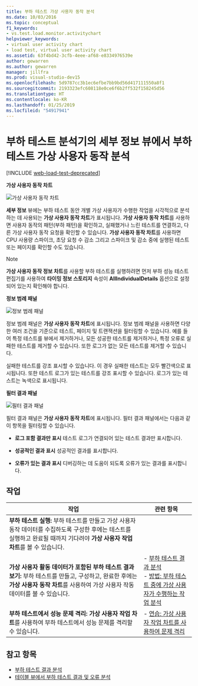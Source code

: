 ```yaml
---
title: 부하 테스트 가상 사용자 동작 분석
ms.date: 10/03/2016
ms.topic: conceptual
f1_keywords:
- vs.test.load.monitor.activitychart
helpviewer_keywords:
- virtual user activity chart
- load test, virtual user activity chart
ms.assetid: 63f4bd42-3cfb-4eee-af68-e8334976539e
author: gewarren
ms.author: gewarren
manager: jillfra
ms.prod: visual-studio-dev15
ms.openlocfilehash: 5d9787cc3b1ec6efbe7bb9bd56d417111550a8f1
ms.sourcegitcommit: 2193323efc608118e0ce6f6b2ff532f158245d56
ms.translationtype: HT
ms.contentlocale: ko-KR
ms.lasthandoff: 01/25/2019
ms.locfileid: "54917941"
---
```

# <a name="analyzing-load-test-virtual-user-activity-in-the-details-view-of-the-load-test-analyzer"></a>부하 테스트 분석기의 세부 정보 뷰에서 부하 테스트 가상 사용자 동작 분석

[!INCLUDE [web-load-test-deprecated](includes/web-load-test-deprecated.md)]

**가상 사용자 동작 차트**

![가상 사용자 동작 차트](../test/media/virtual_actchart.png)

**세부 정보** 뷰에는 부하 테스트 동안 개별 가상 사용자가 수행한 작업을 시각적으로 분석하는 데 사용되는 **가상 사용자 동작 차트**가 표시됩니다. **가상 사용자 동작 차트**를 사용하면 사용자 동작의 패턴(부하 패턴)을 확인하고, 실패했거나 느린 테스트를 연결하고, 다른 가상 사용자 동작 요청을 확인할 수 있습니다. **가상 사용자 동작 차트**를 사용하면 CPU 사용량 스파이크, 초당 요청 수 감소 그리고 스파이크 및 감소 중에 실행된 테스트 또는 페이지를 확인할 수도 있습니다.

> [!NOTE]
> **가상 사용자 동작 정보 차트**를 사용할 부하 테스트를 실행하려면 먼저 부하 성능 테스트 편집기를 사용하여 **타이밍 정보 스토리지** 속성이 **AllIndividualDetails** 옵션으로 설정되어 있는지 확인해야 합니다.

 **정보 범례 패널**

 ![정보 범례 패널](../test/media/ltest_detailslegend.png)

 정보 범례 패널은 **가상 사용자 동작 차트**에 표시됩니다. 정보 범례 패널을 사용하면 다양한 여러 조건을 기준으로 테스트, 페이지 및 트랜잭션을 필터링할 수 있습니다. 예를 들어 특정 테스트를 뷰에서 제거하거나, 모든 성공한 테스트를 제거하거나, 특정 오류로 실패한 테스트를 제거할 수 있습니다. 또한 로그가 없는 모든 테스트를 제거할 수 있습니다.

 실패한 테스트를 강조 표시할 수 있습니다. 이 경우 실패한 테스트는 모두 빨간색으로 표시됩니다. 또한 테스트 로그가 있는 테스트를 강조 표시할 수 있습니다. 로그가 있는 테스트는 녹색으로 표시됩니다.

 **필터 결과 패널**

 ![필터 결과 패널](../test/media/ltest_filterresults.png)

 필터 결과 패널은 **가상 사용자 동작 차트**에 표시됩니다. 필터 결과 패널에서는 다음과 같이 항목을 필터링할 수 있습니다.

-   **로그 포함 결과만 표시** 테스트 로그가 연결되어 있는 테스트 결과만 표시합니다.

-   **성공적인 결과 표시** 성공적인 결과를 표시합니다.

-   **오류가 있는 결과 표시** 디버깅하는 데 도움이 되도록 오류가 있는 결과를 표시합니다.

## <a name="tasks"></a>작업

|작업|관련 항목|
|-|-|
|**부하 테스트 실행:** 부하 테스트를 만들고 가상 사용자 동작 데이터를 수집하도록 구성한 후에는 테스트를 실행하고 완료될 때까지 기다려야 **가상 사용자 작업 차트**를 볼 수 있습니다.||
|**가상 사용자 활동 데이터가 포함된 부하 테스트 결과 보기:** 부하 테스트를 만들고, 구성하고, 완료한 후에는 **가상 사용자 동작 차트**를 사용하여 가상 사용자 작동 데이터를 볼 수 있습니다.|-   [부하 테스트 결과 분석](../test/analyze-load-test-results-using-the-load-test-analyzer.md)<br />-   [방법: 부하 테스트 중에 가상 사용자가 수행하는 작업 분석](../test/how-to-analyze-virtual-user-activity-during-a-load-test.md)|
|**부하 테스트에서 성능 문제 격리:** **가상 사용자 작업 차트**를 사용하여 부하 테스트에서 성능 문제를 격리할 수 있습니다.|-   [연습: 가상 사용자 작업 차트를 사용하여 문제 격리](../test/walkthrough-use-the-virtual-user-activity-chart-to-isolate-issues.md)|

## <a name="see-also"></a>참고 항목

- [부하 테스트 결과 분석](../test/analyze-load-test-results-using-the-load-test-analyzer.md)
- [테이블 뷰에서 부하 테스트 결과 및 오류 분석](../test/analyze-load-test-results-and-errors-in-the-tables-view.md)